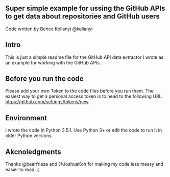 ## Super simple example for ussing the GitHub APIs to get data about repositories and GitHub users
Code written by Bence Kollanyi @kollanyi 

## Intro
This is just a simple readme file for the GitHub API data extractor I wrote as an example for working with the GitHub APIs. 

## Before you run the code
Please add your own Token to the code files before you run them. The easiest way to get a personal access token is to head to the following URL: https://github.com/settings/tokens/new 

## Environment 
I wrote the code in Python 3.5.1. Use Python 3+ or edit the code to run it in older Python versions. 

## Akcnoledgments 
Thanks @bearfrieze and @JoshuaKoh for making my code less messy and easier to read. :)


